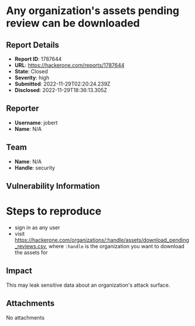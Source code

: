 # Any organization's assets pending review can be downloaded

## Report Details
- **Report ID**: 1787644
- **URL**: https://hackerone.com/reports/1787644
- **State**: Closed
- **Severity**: high
- **Submitted**: 2022-11-29T02:20:24.239Z
- **Disclosed**: 2022-11-29T18:36:13.305Z

## Reporter
- **Username**: jobert
- **Name**: N/A

## Team
- **Name**: N/A
- **Handle**: security

## Vulnerability Information
# Steps to reproduce
- sign in as any user
- visit https://hackerone.com/organizations/:handle/assets/download_pending_reviews.csv, where `:handle` is the organization you want to download the assets for

## Impact

This may leak sensitive data about an organization's attack surface.

## Attachments
No attachments
